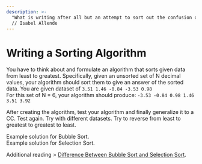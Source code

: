 ```yaml
---
description: >-
  "What is writing after all but an attempt to sort out the confusion of life?"
  // Isabel Allende
---
```


# Writing a Sorting Algorithm

You have to think about and formulate an algorithm that sorts given data from least to greatest. Specifically, given an unsorted set of N decimal values, your algorithm should sort them to give an answer of the sorted data. You are given dataset of `3.51 1.46 -0.84 -3.53 0.98`  
For this set of N = 6, your algorithm should produce: `-3.53 -0.84 0.98 1.46 3.51 3.92`

After creating the algorithm, test your algorithm and finally generalize it to a CC. Test again. Try with different datasets. Try to reverse from least to greatest to greatest to least.

Example solution for Bubble Sort.  
Example solution for Selection Sort.

Additional reading &gt; [Difference Between Bubble Sort and Selection Sort](https://techdifferences.com/difference-between-bubble-sort-and-selection-sort.html).

